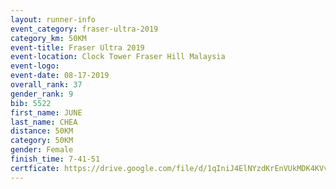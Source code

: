 ```yaml
---
layout: runner-info 
event_category: fraser-ultra-2019 
category_km: 50KM 
event-title: Fraser Ultra 2019 
event-location: Clock Tower Fraser Hill Malaysia 
event-logo: 
event-date: 08-17-2019 
overall_rank: 37
gender_rank: 9
bib: 5522
first_name: JUNE
last_name: CHEA
distance: 50KM
category: 50KM
gender: Female
finish_time: 7-41-51
certficate: https://drive.google.com/file/d/1qIniJ4ElNYzdKrEnVUkMDK4KVvgAm2zI/view?usp=sharing
---
```

